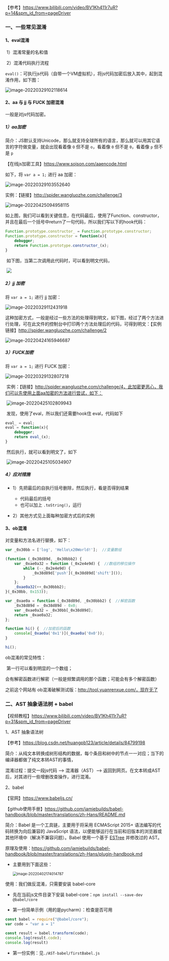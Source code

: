【参考】https://www.bilibili.com/video/BV1Kh411r7uR?p=14&spm_id_from=pageDriver

### 一、一些常见混淆

#### 1、eval混淆

​	1）混淆常量的名和值

​	2）混淆代码执行流程

​	`eval()`：可执行js代码（自带一个VM虚拟机），将js代码加密后放入其中，起到混淆作用，如下图：

![image-20220329102118614](D:\PycharmProjects\crawler_learn\JS逆向\md_picture\js逆向2.png)

#### 2、aa 与 jj 与 FUCK 加密混淆

一般是对js代码加密。

##### 1）aa加密

简介：JS默认支持Unicode，那么就支持全球所有的语言，那么就可以用其它语言的字符做变量，就会出现看着像 `O` 但不是 `o`，看着像 `0` 但不是 `0`，看着像 `p` 但不是 `p`

【在线js加密工具】https://www.sojson.com/aaencode.html

如下，将 `var a = 1;` 进行 aa 加密：

![image-20220329103552640](D:\PycharmProjects\crawler_learn\JS逆向\md_picture\js逆向3.png)

实例：【链接】http://spider.wangluozhe.com/challenge/3

![image-20220425094958115](./md_picture/js逆向24.png)

​	如上图，我们可以看到关键信息，在代码最后，使用了Function、constructor，并且在最后一个括号中return了一句代码，所以我们写以下的hook代码：

```js
Function.prototype.constructor_ = Function.prototype.constructor;
Function.prototype.constructor = function(x){
	debugger;
	return Function.prototype.constructor_(x);
}
```

​	如下图，当第二次调用此代码时，可以看到明文代码，

​		![](D:\PycharmProjects\crawler_learn\JS逆向\md_picture\js逆向25.png)

##### 2）jj 加密

将 `var a = 1;` 进行 jj 加密：

![image-20220329112431918](D:\PycharmProjects\crawler_learn\JS逆向\md_picture\js逆向5.png)

这种加密方式，一般是经过一些方法的处理得到明文，如下图，经过了两个方法进行处理，可在此文件的控制台中打印两个方法处理后的代码，可得到明文：【实例链接】http://spider.wangluozhe.com/challenge/2

![image-20220424165946687](./md_picture/js逆向23.png)

##### 3）FUCK加密

将 `var a = 1;` 进行 FUCK 加密：

![image-20220329132807218](D:\PycharmProjects\crawler_learn\JS逆向\md_picture\js逆向6.png)

​	实例：【链接】http://spider.wangluozhe.com/challenge/4，此加密更恶心，我们可以先使用上面aa加密的方法进行尝试，如下：

​			![image-20220425102809943](./md_picture/js逆向26.png)

​	发现，使用了eval，所以我们还需要hook住 eval，代码如下

```js
eval_ = eval;
eval = function(x){
	debugger;
	return eval_(x);
}
```

​	然后执行，就可以看到明文了，如下

​		![image-20220425105034907](./md_picture/js逆向27.png)



##### 4）应对措施

- 1）先把最后的自执行括号删除，然后执行，看是否得到结果
  - 代码最后的括号
  - 也可以加上 `.toString()`，运行

- 2）其他方式见上面每种加密方式后的实例

#### 3、ob混淆

对变量和方法名进行替换，如下：

```js
var _0x30bb = ['log', 'Hello\x20World!'];  //变量数组

(function (_0x38d89d, _0x30bbb2) {
    var _0xae0a32 = function (_0x2e4e9d) {  //数组的移位操作
        while (--_0x2e4e9d) {
            _0x38d89d['push'](_0x38d89d['shift']());
        }
    };
    _0xae0a32(++_0x30bbb2);
}(_0x30bb, 0x153));

var _0xae0a = function (_0x38d89d, _0x30bbb2) {  //解密函数
    _0x38d89d = _0x38d89d - 0x0;
    var _0xae0a32 = _0x30bb[_0x38d89d];
    return _0xae0a32;
};

function hi() {  //加密后的函数
    console[_0xae0a('0x1')](_0xae0a('0x0'));
}

hi();
```

ob混淆的常见特性：

​		第一行可以看到明显的一个数组；

​		会有解密函数进行解密（一般是频繁调用的那个函数；可能会有多个解密函数）



之前这个网站有 ob混淆破解测试版：http://tool.yuanrenxue.com/，现在无了

### 二、AST 抽象语法树 + babel

【视频教程】https://www.bilibili.com/video/BV1Kh411r7uR?p=31&spm_id_from=pageDriver

1、AST 抽象语法树

【参考】https://blog.csdn.net/huangpb123/article/details/84799198

简介：从纯文本转换成树形结构的数据，每个条目和树中的节点一一对应；当下的编译器都做了纯文本转AST的事情，

混淆过程：提交一段js代码 —> 混淆器（AST）—> 返回到网页。在文本转成AST后，对其进行一些增删改查操作，进行混淆。

2、babel

【官网】https://www.babeljs.cn/

【github使用手册】https://github.com/jamiebuilds/babel-handbook/blob/master/translations/zh-Hans/README.md

简介：Babel 是一个工具链，主要用于将采用 ECMAScript 2015+ 语法编写的代码转换为向后兼容的 JavaScript 语法，以便能够运行在当前和旧版本的浏览器或其他环境中（解决不兼容问题）。Babel 使用一个基于 [ESTree](https://github.com/estree/estree) 并修改过的 AST。

原理及使用：https://github.com/jamiebuilds/babel-handbook/blob/master/translations/zh-Hans/plugin-handbook.md

- 主要用到下面这些：

  <img src="./md_picture/js逆向19.png" alt="image-20220402174014787" style="zoom:80%;" />

使用：我们做反混淆，只需要安装 babel-core

-  先在当前js文件目录下安装 babel-core：`npm install --save-dev @babel/core`

- 第一份简单示例（用的是pycharm）：检查是否可用

```js
const babel = require("@babel/core");
var code = "var a = 1"

const result = babel.transform(code);
console.log(result.code);
console.log(result)
```

- 第一份实例：见`./AST-babel/firstBabel.js`



